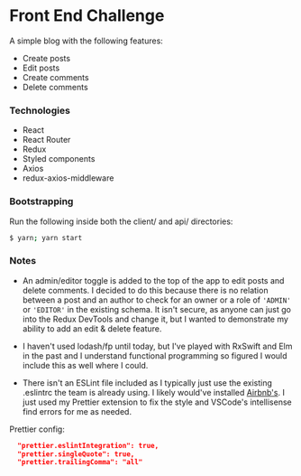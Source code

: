 # Front End Challenge

A simple blog with the following features:

- Create posts
- Edit posts
- Create comments
- Delete comments

### Technologies

- React
- React Router
- Redux
- Styled components
- Axios
- redux-axios-middleware

### Bootstrapping

Run the following inside both the client/ and api/ directories:

```bash
$ yarn; yarn start
```

### Notes

- An admin/editor toggle is added to the top of the app to edit posts and delete comments. I decided to do this because there is no relation between a post and an author to check for an owner or a role of `'ADMIN'` or `'EDITOR'` in the existing schema. It isn't secure, as anyone can just go into the Redux DevTools and change it, but I wanted to demonstrate my ability to add an edit & delete feature.

- I haven't used lodash/fp until today, but I've played with RxSwift and Elm in the past and I understand functional programming so figured I would include this as well where I could.

- There isn't an ESLint file included as I typically just use the existing .eslintrc the team is already using. I likely would've installed [Airbnb's](eslint-config-airbnb). I just used my Prettier extension to fix the style and VSCode's intellisense find errors for me as needed.

Prettier config:

```json
  "prettier.eslintIntegration": true,
  "prettier.singleQuote": true,
  "prettier.trailingComma": "all"
```
